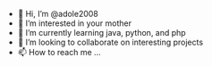 - 👋 Hi, I’m @adole2008
- 👀 I’m interested in your mother
- 🌱 I’m currently learning java, python, and php
- 💞️ I’m looking to collaborate on interesting projects
- 📫 How to reach me ...

<!---
adole2008/adole2008 is a ✨ special ✨ repository because its `README.md` (this file) appears on your GitHub profile.
You can click the Preview link to take a look at your changes.
--->

